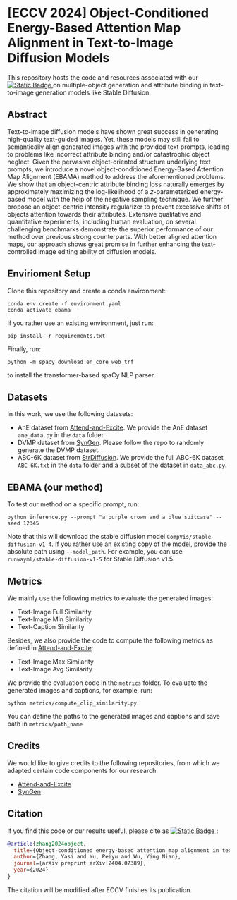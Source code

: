 # [ECCV 2024] Object-Conditioned Energy-Based Attention Map Alignment in Text-to-Image Diffusion Models

This repository hosts the code and resources associated with our [![Static Badge](https://img.shields.io/badge/ECCV_2024_paper-arxiv_link-blue)
](https://arxiv.org/abs/2404.07389)  on multiple-object generation and attribute binding in text-to-image generation models like Stable Diffusion.

## Abstract
 Text-to-image diffusion models have shown great success in generating high-quality text-guided images. Yet, these models may still fail to semantically align generated images with the provided text prompts, leading to problems like incorrect attribute binding and/or catastrophic object neglect. Given the pervasive object-oriented structure underlying text prompts, we introduce a novel object-conditioned Energy-Based Attention Map Alignment (EBAMA) method to  address the aforementioned problems. We show that an object-centric attribute binding loss naturally emerges by approximately maximizing the log-likelihood of a $z$-parameterized energy-based model with the help of the negative sampling technique. We further propose an object-centric intensity regularizer to prevent excessive shifts of objects attention towards their attributes. Extensive qualitative and quantitative experiments, including human evaluation, on several challenging benchmarks demonstrate the superior performance of our method over previous strong counterparts. With better aligned attention maps, our approach shows great promise in further enhancing the text-controlled image editing ability of diffusion models.

## Envirioment Setup
Clone this repository and create a conda environment:
```
conda env create -f environment.yaml
conda activate ebama
```

If you rather use an existing environment, just run:
```
pip install -r requirements.txt
```

Finally, run:
```
python -m spacy download en_core_web_trf
```
to install the transformer-based spaCy NLP parser. 

 

## Datasets
In this work, we use the following datasets:
- AnE dataset from [Attend-and-Excite](https://github.com/yuval-alaluf/Attend-and-Excite). We provide the AnE dataset  `ane_data.py`  in the `data` folder.
- DVMP dataset from [SynGen](https://github.com/RoyiRa/Linguistic-Binding-in-Diffusion-Models). Please follow the repo to randomly generate the DVMP dataset.
- ABC-6K dataset from [StrDiffusion](https://github.com/weixi-feng/Structured-Diffusion-Guidance). We provide the full ABC-6K dataset `ABC-6K.txt` in the `data` folder and a subset of the dataset in `data_abc.py`.


## EBAMA (our method)
To test our method on a specific prompt, run:
```
python inference.py --prompt "a purple crown and a blue suitcase" --seed 12345
```
Note that this will download the stable diffusion model `CompVis/stable-diffusion-v1-4`. If you rather use an existing copy of the model, provide the absolute path using `--model_path`. For example, you can use `runwayml/stable-diffusion-v1-5` for Stable Diffusion v1.5.


## Metrics
We mainly use the following metrics to evaluate the generated images:
- Text-Image Full Similarity
- Text-Image Min Similarity 
- Text-Caption Similarity

Besides, we also provide the code to compute the following metrics as defined in [Attend-and-Excite](https://github.com/yuval-alaluf/Attend-and-Excite):
- Text-Image Max Similarity
- Text-Image Avg Similarity

We provide the evaluation code in the `metrics` folder. To evaluate the generated images and captions, for example, run:
```
python metrics/compute_clip_similarity.py  
```
You can define the paths to the generated images and captions and save path in `metrics/path_name` 


## Credits 
We would like to give credits to the following repositories, from which we adapted certain code components for our research:
- [Attend-and-Excite](https://github.com/yuval-alaluf/Attend-and-Excite)
- [SynGen](https://github.com/RoyiRa/Linguistic-Binding-in-Diffusion-Models)

## Citation

If you find this code or our results useful, please cite as [![Static Badge](https://img.shields.io/badge/arxiv_link-red)
](https://arxiv.org/abs/2404.07389) :

```bibtex
@article{zhang2024object,
  title={Object-conditioned energy-based attention map alignment in text-to-image diffusion models},
  author={Zhang, Yasi and Yu, Peiyu and Wu, Ying Nian},
  journal={arXiv preprint arXiv:2404.07389},
  year={2024}
}
```
The citation will be modified after ECCV finishes its publication. 



